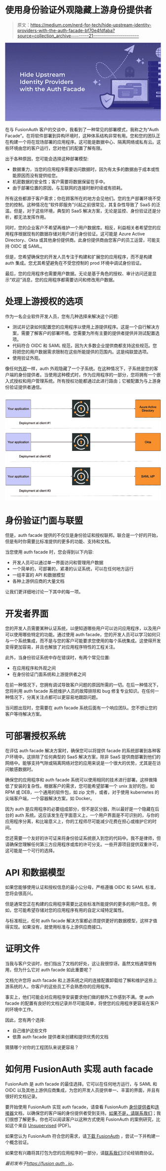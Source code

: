 # 使用身份验证外观隐藏上游身份提供者

> 原文：<https://medium.com/nerd-for-tech/hide-upstream-identity-providers-with-the-auth-facade-bf70e4fdfaba?source=collection_archive---------21----------------------->

![](img/d2b272a9a60d8b04ad030a241ed02d20.png)

在与 FusionAuth 客户的交谈中，我看到了一种常见的部署模式，我称之为“Auth Facade”。在将软件部署到异构环境时，这种体系结构非常有用。您和您的团队正在构建一个将在现场部署的应用程序。这可能是数据中心、隔离网络或私有云。这些环境由您的客户运行，您对他们的配置了解有限。

出于各种原因，您可能会选择这种部署模型:

*   数据重力，当您的应用程序需要访问数据时，因为有太多的数据由于成本或性能原因而没有提供给您。
*   机密数据的安全性；客户需要将数据保留在手中。
*   由于部署位置的原因，与互联网的连接时断时续或有损耗。

所有这些都源于客户需求；你在顾客所在的地方会见他们。您的生产部署环境不受您的控制。这种情况在“软件即服务”兴起之前很常见，其复杂性导致了 SaaS 的泛滥。但是，对于这些环境，典型的 SaaS 解决方案，无论是监控、身份验证还是分析，都无法发挥作用。

同时，您的企业客户不希望再维护一个用户数据库。相反，利益相关者希望您的应用程序根据现有的数据存储对用户进行身份验证。这可能是 Azure Active Directory、Okta 或其他身份提供商。此身份提供商由您客户的员工运营，可能支持 OIDC 或 SAML。

但是，您希望确保您的开发人员专注于构建和扩展您的应用程序，而不是构建 auth 集成。您尤其希望避免在不受您控制的 prod 环境中调试身份验证。

最后，您的应用程序也需要用户数据。无论是基于角色的授权、审计访问还是显示“欢迎”消息，您的应用程序都需要访问和修改用户数据。

# 处理上游授权的选项

作为一名企业软件开发人员，您有几种选择来解决这个问题:

*   测试并记录如何配置您的应用程序以使用上游提供程序。这是一个自行解决方案，需要了解客户的部署环境。您需要为所有主要的提供者提供并测试配置选项。
*   代码符合 OIDC 和 SAML 规范，因为大多数企业提供商都支持这些规范。您将把您的用户数据需求限制在这些所能提供的范围内。这是纯联盟选项。
*   使用验证外观。

像任何[外观](https://en.wikipedia.org/wiki/Facade_pattern)一样，auth 外观隐藏了一个子系统。在这种情况下，子系统是您的客户端的身份提供者。当使用这种模式时，作为应用程序的一部分，您将拥有一个嵌入式授权和用户管理系统。所有授权功能都通过此进行路由；它被配置为与上游身份验证提供者通信。

![](img/f9a5a1213aae5c8de28e98de2456001a.png)

# 身份验证门面与联盟

但是，auth facade 提供的不仅仅是身份验证和授权联邦。联合是一个好的开始，但是有时你需要比标准提供的更多的功能、支持和文档。

当您使用 auth facade 时，您会得到以下内容:

*   开发人员可以通过单一界面访问和管理用户数据
*   一个简单的，可部署的，紧凑的认证系统，可以在任何地方运行
*   一组丰富的 API 和数据模型
*   各种上游供应商的大量文档

让我们更详细地讨论一下其中的每一项。

# 开发者界面

您的开发人员需要某种认证系统，以便知道哪些用户可以访问应用程序，以及用户可以使用哪些特定的功能。通过使用 auth facade，您的开发人员可以学习如何只与一个系统集成，而不是与您的客户可能要求您使用的每个系统集成。这使得开发变得更加容易，并且也解放了对应用程序特性的工程关注。

此外，当身份验证系统中存在错误时，有两个常见位置:

*   在应用程序和外观之间
*   在身份验证门面系统和上游提供者之间

在前一种情况下，您拥有调试导致客户问题的原因所需的一切。在后一种情况下，您将利用 auth facade 系统维护人员的故障排除和 bug 修复专业知识。在任何一种情况下，分离关注点都可以更容易地跟踪问题。

当问题出现时，您需要在 auth facade 系统后面有一个响应团队。您不想让您的客户等待解决方案。

# 可部署授权系统

在评估 auth facade 解决方案时，确保您可以将提供 facade 的系统部署到各种客户环境中。这排除了任何典型的 SaaS 解决方案，除非 SaaS 提供商部署到他们的网络中。能够支持气隙或隔离网络对您的应用来说是一个很大的优势，尤其是在访问敏感数据时。

确保您的应用程序和 auth facade 系统可以使用相同的技术进行部署。这样做降低了安装的复杂性。根据客户的需求，您可能希望部署一个 unix 友好的包，如 RPM 或 DEB，一个通用的软件包，如 zip 文件，或者，对于使用 kubernetes 的尖端客户端，一个容器解决方案，如 Docker。

因为 auth 是应用程序的必要组成部分，但不是区分器，所以最好是一个隐藏在后台的 auth 系统。这应该发生在字面意义上，一个用户界面是不可识别的，与你的应用程序分离，和比喻意义上，你的工程师尽可能减少花费在担心或维护它的时间。

您还需要一个友好的许可证来将身份验证系统嵌入到您的代码中。我不是律师，但请确保您理解任何第三方应用程序或库的许可分支。一些开源项目提供双重许可，这可能是一个可行的选择。

# API 和数据模型

如果您能够使用认证和授权信息的最小公分母，严格遵循 OIDC 和 SAML 标准，您将会很高兴。

但是通常您正在构建的应用程序需要比这些标准所能提供的更多的用户信息。例如，您可能希望存储对您的应用程序有用的自定义域特定属性。

与标准相比，任何 auth facade 解决方案都必须提供更好的数据模型，这样才值得实现。如果没有，就使用标准与上游供应商接口。

# 证明文件

当我与客户交谈时，他们指出了文档的好处，这让我很惊讶。虽然文档通常很有用，但为什么它对 auth facade 如此重要呢？

文档允许您将 auth facade 和上游系统之间的连接配置卸载给了解和维护这些上游系统的人。你客户的这些员工不会熟悉你的应用程序。

事实上，他们可能会对应用程序安装要求他们做的额外工作感到不满。使 auth facade 的配置有良好的文档记录并尽可能简单，将使您的应用程序更容易在客户的环境中工作。

因此，您有两个选择:

*   自己维护这些文件
*   依靠 auth facade 提供者来创建和提供优秀的文档

猜猜哪个对你的工程团队来说更容易？

# 如何用 FusionAuth 实现 auth facade

FusionAuth 是 auth facade 的最佳选择。它可以在任何地方运行，与 SAML 和 OIDC 以及其他上游供应商集成，为您的开发人员提供单一、丰富的界面，并且有很好的文档记录。

要开始使用 FusionAuth 实现 auth facade，请查看 FusionAuth [身份提供者](https://fusionauth.io/docs/v1/tech/identity-providers/)和[连接器](https://fusionauth.io/docs/v1/tech/connectors/)文档，以确保您的客户端的身份提供者受到支持。[如果不是，请联系我们](https://fusionauth.io/contact/)；我们很想了解更多。你也可以阅读客户以这种方式使用 FusionAuth 的案例研究，比如这个来自 [Unsupervised](https://fusionauth.io/resources/unsupervised-case-study.pdf) (PDF)。

如果您认为 FusionAuth 符合您的需求，请[下载 FusionAuth](https://fusionauth.io/download/) ，尝试一下并构建一个概念验证。

如果您有兴趣将其打包为您的应用程序的一部分，请[联系我们](https://fusionauth.io/contact/)讨论经销商协议。

*最初发布于*[*https://fusion auth . io*](https://fusionauth.io/blog/2021/01/27/auth-facade-pattern/)*。*